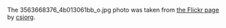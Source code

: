 The 3563668376_4b013061bb_o.jpg photo was taken from
[the Flickr page](https://www.flickr.com/photos/cjsorg/3563668376/) by
[csjorg](https://www.flickr.com/photos/cjsorg).
